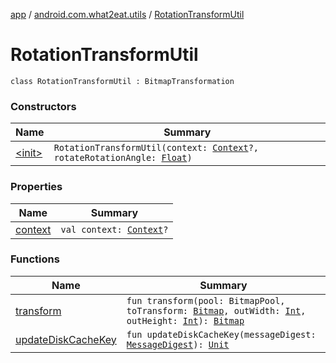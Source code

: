 [app](../../index.md) / [android.com.what2eat.utils](../index.md) / [RotationTransformUtil](./index.md)

# RotationTransformUtil

`class RotationTransformUtil : BitmapTransformation`

### Constructors

| Name | Summary |
|---|---|
| [&lt;init&gt;](-init-.md) | `RotationTransformUtil(context: `[`Context`](https://developer.android.com/reference/android/content/Context.html)`?, rotateRotationAngle: `[`Float`](https://kotlinlang.org/api/latest/jvm/stdlib/kotlin/-float/index.html)`)` |

### Properties

| Name | Summary |
|---|---|
| [context](context.md) | `val context: `[`Context`](https://developer.android.com/reference/android/content/Context.html)`?` |

### Functions

| Name | Summary |
|---|---|
| [transform](transform.md) | `fun transform(pool: BitmapPool, toTransform: `[`Bitmap`](https://developer.android.com/reference/android/graphics/Bitmap.html)`, outWidth: `[`Int`](https://kotlinlang.org/api/latest/jvm/stdlib/kotlin/-int/index.html)`, outHeight: `[`Int`](https://kotlinlang.org/api/latest/jvm/stdlib/kotlin/-int/index.html)`): `[`Bitmap`](https://developer.android.com/reference/android/graphics/Bitmap.html) |
| [updateDiskCacheKey](update-disk-cache-key.md) | `fun updateDiskCacheKey(messageDigest: `[`MessageDigest`](https://developer.android.com/reference/java/security/MessageDigest.html)`): `[`Unit`](https://kotlinlang.org/api/latest/jvm/stdlib/kotlin/-unit/index.html) |
